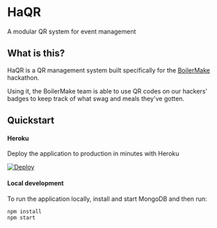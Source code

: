 # HaQR
A modular QR system for event management

## What is this?
HaQR is a QR management system built specifically for the [BoilerMake](https://www.boilermake.org/) hackathon.

Using it, the BoilerMake team is able to use QR codes on our hackers' badges to keep track of what swag and meals they've gotten.

## Quickstart

#### Heroku
Deploy the application to production in minutes with Heroku

[![Deploy](https://www.herokucdn.com/deploy/button.svg)](https://heroku.com/deploy?template=https://github.com/drewthoennes/HaQR/tree/master)

#### Local development
To run the application locally, install and start MongoDB and then run:

```bash
npm install
npm start
```
